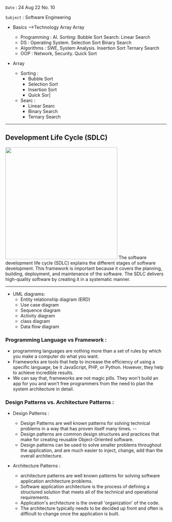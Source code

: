 `Date` : 24 Aug 22 No. 10

`Subject` : Software Engineering

- Basics -->Technology                                                     Array                                   Array
  - Programming : AI.                                            Sorting: Bubble Sort                   Search: Linear Search 
  - DS :          Operating System.                                       Selection Sort                        Binary Search
  - Algorithms :  SWE, System Analysis.                                   Insertion Sort                        Ternary Search
  - OOP :         Network, Security.                                      Quick Sort
              
- Array
  - Sorting :
    - Bubble Sort
    - Selection Sort
    - Insertion Sort
    - Quick Sor|
  - Searc :
    - Linear Searc
    - Binary Search
    - Ternary Search
    
----------------------------------------------------------------------------------------------------------------------------------------------------------------------------------------------------------------------------

## Development Life Cycle (SDLC)

 <img src="https://tse4.mm.bing.net/th?id=OIP.1rTGVEx4iRtmq9TKx750OgHaHV&pid=Api&P=0" width="350">
 The software development life cycle (SDLC) explains the different stages of software development. This framework is important because it covers the planning, building, deployment, and maintenance of the software. The SDLC delivers high-quality software by creating it in a systematic manner.
 
 
 ---------------------------------------------------------------------------------------------------------------------------------------------------------------------------------------------------------------------------
 
- UML diagrams:
  - Entity relationship diagram (ERD)
  - Use case diagram
  - Sequence diagram
  - Activity diagram
  - class diagram
  - Data flow diagram
  
###  Programming Language vs Framework :
- programming languages are nothing more than a set of rules by which you make a computer do what you want.
- Frameworks are tools that help to increase the efficiency of using a specific language, be it JavaScript, PHP, or Python. However, they help to achieve incredible results.
- We can say that, frameworks are not magic pills. They won’t build an app for you and won’t free programmers from the need to plan the system architecture in detail.

### Design Patterns vs. Architecture Patterns :
- Design Patterns :
  - Design Patterns are well known patterns for solving technical problems in a way that has proven itself many times. --
  - Design patterns are common design structures and practices that make for creating reusable Object-Oriented software. 
  - Design patterns can be used to solve smaller problems throughout the application, and are much easier to inject, change, add than the overall architecture. 
  
- Architecture Patterns :
  - architecture patterns are well known patterns for solving software application architecture problems. 
  - Software application architecture is the process of defining a structured solution that meets all of the technical and operational requirements. 
  - Application's architecture is the overall 'organization' of the code. 
  - The architecture typically needs to be decided up front and often is difficult to change once the application is built.



 


